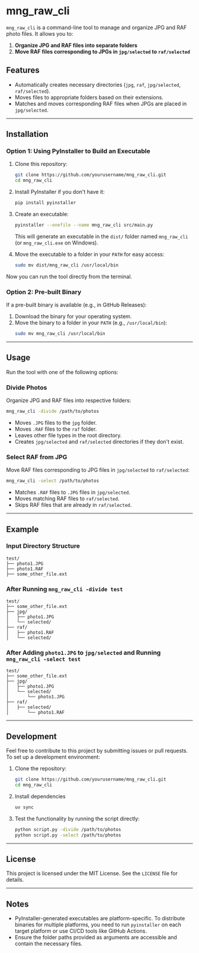 # mng_raw_cli

`mng_raw_cli` is a command-line tool to manage and organize JPG and RAF photo files. It allows you to:

1. **Organize JPG and RAF files into separate folders**
2. **Move RAF files corresponding to JPGs in `jpg/selected` to `raf/selected`**

## Features

- Automatically creates necessary directories (`jpg`, `raf`, `jpg/selected`, `raf/selected`).
- Moves files to appropriate folders based on their extensions.
- Matches and moves corresponding RAF files when JPGs are placed in `jpg/selected`.

---

## Installation

### Option 1: Using PyInstaller to Build an Executable

1. Clone this repository:
   ```bash
   git clone https://github.com/yourusername/mng_raw_cli.git
   cd mng_raw_cli
   ```

2. Install PyInstaller if you don't have it:
   ```bash
   pip install pyinstaller
   ```

3. Create an executable:
   ```bash
   pyinstaller --onefile --name mng_raw_cli src/main.py
   ```

   This will generate an executable in the `dist/` folder named `mng_raw_cli` (or `mng_raw_cli.exe` on Windows).

4. Move the executable to a folder in your `PATH` for easy access:
   ```bash
   sudo mv dist/mng_raw_cli /usr/local/bin
   ```

Now you can run the tool directly from the terminal.

### Option 2: Pre-built Binary

If a pre-built binary is available (e.g., in GitHub Releases):

1. Download the binary for your operating system.
2. Move the binary to a folder in your `PATH` (e.g., `/usr/local/bin`):
   ```bash
   sudo mv mng_raw_cli /usr/local/bin
   ```

---

## Usage

Run the tool with one of the following options:

### Divide Photos
Organize JPG and RAF files into respective folders:
```bash
mng_raw_cli -divide /path/to/photos
```

- Moves `.JPG` files to the `jpg` folder.
- Moves `.RAF` files to the `raf` folder.
- Leaves other file types in the root directory.
- Creates `jpg/selected` and `raf/selected` directories if they don't exist.

### Select RAF from JPG
Move RAF files corresponding to JPG files in `jpg/selected` to `raf/selected`:
```bash
mng_raw_cli -select /path/to/photos
```

- Matches `.RAF` files to `.JPG` files in `jpg/selected`.
- Moves matching RAF files to `raf/selected`.
- Skips RAF files that are already in `raf/selected`.

---

## Example

### Input Directory Structure
```
test/
├── photo1.JPG
├── photo1.RAF
├── some_other_file.ext
```

### After Running `mng_raw_cli -divide test`
```
test/
├── some_other_file.ext
├── jpg/
│   ├── photo1.JPG
│   └── selected/
├── raf/
│   ├── photo1.RAF
│   └── selected/
```

### After Adding `photo1.JPG` to `jpg/selected` and Running `mng_raw_cli -select test`
```
test/
├── some_other_file.ext
├── jpg/
│   ├── photo1.JPG
│   └── selected/
│       └── photo1.JPG
├── raf/
│   ├── selected/
│       └── photo1.RAF
```

---

## Development

Feel free to contribute to this project by submitting issues or pull requests. To set up a development environment:

1. Clone the repository:
   ```bash
   git clone https://github.com/yourusername/mng_raw_cli.git
   cd mng_raw_cli
   ```

2. Install dependencies
   ```bash
   uv sync
   ```   

3. Test the functionality by running the script directly:
   ```bash
   python script.py -divide /path/to/photos
   python script.py -select /path/to/photos
   ```

---

## License

This project is licensed under the MIT License. See the `LICENSE` file for details.

---

## Notes

- PyInstaller-generated executables are platform-specific. To distribute binaries for multiple platforms, you need to run `pyinstaller` on each target platform or use CI/CD tools like GitHub Actions.
- Ensure the folder paths provided as arguments are accessible and contain the necessary files.
